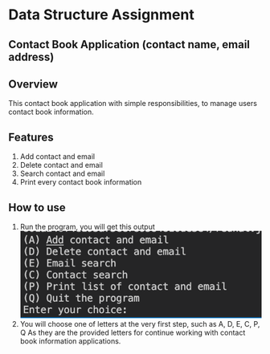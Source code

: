 # Data Structure Assignment

## Contact Book Application (contact name, email address)

## Overview

This contact book application with simple responsibilities, to manage users contact book information.

## Features

1. Add contact and email
2. Delete contact and email
3. Search contact and email
4. Print every contact book information

## How to use

1. Run the program, you will get this output
![Overview](Outlines.png)
2. You will choose one of letters at the very first step, such as A, D, E, C, P, Q
As they are the provided letters for continue working with contact book information applications.
